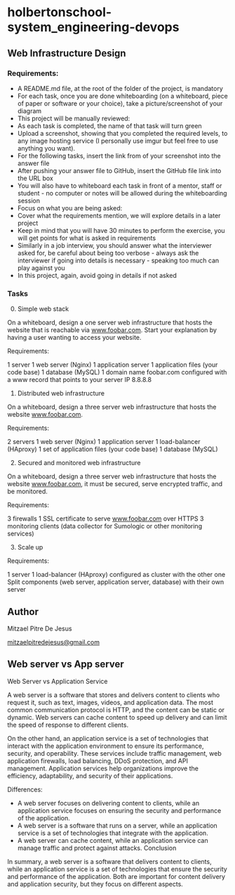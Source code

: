 # holbertonschool-system_engineering-devops

## Web Infrastructure Design

### Requirements:

- A README.md file, at the root of the folder of the project, is mandatory
- For each task, once you are done whiteboarding (on a whiteboard, piece of paper or software or your choice), take a picture/screenshot of your diagram
- This project will be manually reviewed:
- As each task is completed, the name of that task will turn green
- Upload a screenshot, showing that you completed the required levels, to any image hosting service (I personally use imgur but feel free to use anything you want).
- For the following tasks, insert the link from of your screenshot into the answer file
- After pushing your answer file to GitHub, insert the GitHub file link into the URL box
- You will also have to whiteboard each task in front of a mentor, staff or student - no computer or notes will be allowed during the whiteboarding session
- Focus on what you are being asked:
- Cover what the requirements mention, we will explore details in a later project
- Keep in mind that you will have 30 minutes to perform the exercise, you will get points for what is asked in requirements
- Similarly in a job interview, you should answer what the interviewer asked for, be careful about being too verbose - always ask the interviewer if going into details is necessary - speaking too much can play against you
- In this project, again, avoid going in details if not asked

### Tasks

0. Simple web stack

On a whiteboard, design a one server web infrastructure that hosts the website that is reachable via www.foobar.com. Start your explanation by having a user wanting to access your website.

Requirements:

1 server
1 web server (Nginx)
1 application server
1 application files (your code base)
1 database (MySQL)
1 domain name foobar.com configured with a www record that points to your server IP 8.8.8.8

1. Distributed web infrastructure

On a whiteboard, design a three server web infrastructure that hosts the website www.foobar.com.

Requirements:

2 servers
1 web server (Nginx)
1 application server
1 load-balancer (HAproxy)
1 set of application files (your code base)
1 database (MySQL)

2. Secured and monitored web infrastructure

On a whiteboard, design a three server web infrastructure that hosts the website www.foobar.com, it must be secured, serve encrypted traffic, and be monitored.

Requirements:

3 firewalls
1 SSL certificate to serve www.foobar.com over HTTPS
3 monitoring clients (data collector for Sumologic or other monitoring services)

3. Scale up

Requirements:

1 server
1 load-balancer (HAproxy) configured as cluster with the other one
Split components (web server, application server, database) with their own server

## Author

Mitzael Pitre De Jesus
 
mitzaelpitredejesus@gmail.com

## Web server vs App server

Web Server vs Application Service

A web server is a software that stores and delivers content to clients who request it, such as text, images, videos, and application data. The most common communication protocol is HTTP, and the content can be static or dynamic. Web servers can cache content to speed up delivery and can limit the speed of response to different clients.

On the other hand, an application service is a set of technologies that interact with the application environment to ensure its performance, security, and operability. These services include traffic management, web application firewalls, load balancing, DDoS protection, and API management. Application services help organizations improve the efficiency, adaptability, and security of their applications.

Differences:

- A web server focuses on delivering content to clients, while an application service focuses on ensuring the security and performance of the application.
- A web server is a software that runs on a server, while an application service is a set of technologies that integrate with the application.
- A web server can cache content, while an application service can manage traffic and protect against attacks.
Conclusion

In summary, a web server is a software that delivers content to clients, while an application service is a set of technologies that ensure the security and performance of the application. Both are important for content delivery and application security, but they focus on different aspects.
